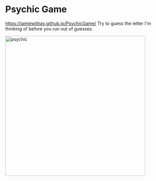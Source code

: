 # Psychic Game

https://jamiewithay.github.io/PsychicGame/
Try to guess the letter I'm thinking of before you run out of guesses. 

<img width="442" alt="psychic" src="https://user-images.githubusercontent.com/22899123/31840079-5a20bbd6-b5a9-11e7-893b-e0491e4a2e6d.png">
